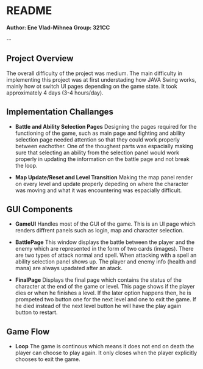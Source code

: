 # README

**Author: Ene Vlad-Mihnea**
**Group: 321CC**

--

## Project Overview

The overall difficulty of the project was medium. The main difficulty in implementing this project was at first understading how JAVA Swing works, mainly how ot switch UI pages depending on the game state. It took approximately 4 days (3-4 hours/day).

## Implementation Challanges

- **Battle and Ability Selection Pages**
Designing the pages required for the functioning of the game, such as main page and fighting and ability selection page needed attention so that they could work properly between eachother. One of the thoughest parts was espacially making sure that selecting an ability from the selection panel would work properly in updating the information on the battle page and not break the loop.

- **Map Update/Reset and Level Transition**
Making the map panel render on every level and update properly depeding on where the character was moving and what it was encountering was espacially difficult.

## GUI Components

- **GameUI**
Handles most of the GUI of the game. This is an UI page which renders diffrent panels such as login, map and character selection.

- **BattlePage**
This window displays the battle between the player and the enemy which are represented in the form of two cards (images). There are two types of attack normal and spell. When attacking with a spell an ability selection panel shows up. The player and enemy info (health and mana) are always upadated after an atack.

- **FinalPage**
Displays the final page which contains the status of the character at the end of the game or level. This page shows if the player dies or when he finishes a level. If the later option happens then, he is prompeted two button one for the next level and one to exit the game. If he died instead of the next level button he will have the play again button to restart.

## Game Flow

- **Loop**
The game is continous which means it does not end on death the player can choose to play again. It only closes when the player explicitly chooses to exit the game.
